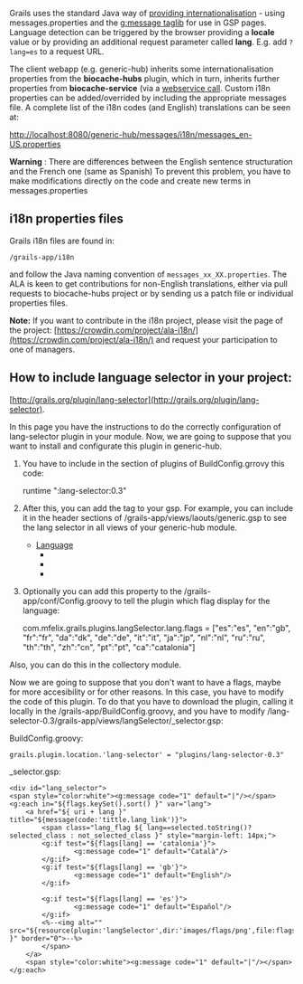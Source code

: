 Grails uses the standard Java way of [providing internationalisation](http://grails.org/doc/latest/guide/i18n.html) - using messages.properties and the [g:message taglib](http://grails.org/doc/latest/ref/Tags/message.html) for use in GSP pages. Language detection can be triggered by the browser providing a **locale** value or by providing an additional request parameter called **lang**. E.g. add `?lang=es` to a request URL.

The client webapp (e.g. generic-hub) inherits some internationalisation properties from the **biocache-hubs** plugin, which in turn, inherits further properties from **biocache-service** (via a [webservice call](biocache.ala.org.au/ws/facets/i18n). Custom i18n properties can be added/overrided by including the appropriate messages file. A complete list of the i18n codes (and English) translations can be seen at: 

[http://localhost:8080/generic-hub/messages/i18n/messages_en-US.properties](http://localhost:8080/generic-hub/messages/i18n/messages_en-US.properties)

__Warning__ : There are differences between the English sentence structuration and the French one (same as Spanish)
To prevent this problem, you have to make modifications directly on the code and create new terms in messages.properties

## i18n properties files
Grails i18n files are found in:

    /grails-app/i18n

and follow the Java naming convention of `messages_xx_XX.properties`. The ALA is keen to get contributions for non-English translations, either via pull requests to biocache-hubs project or by sending us a patch file or individual properties files.

**Note:** If you want to contribute in the i18n project, please visit the page of the project: [https://crowdin.com/project/ala-i18n/](https://crowdin.com/project/ala-i18n/) and request your participation to one of managers.

## How to include language selector in your project:

[http://grails.org/plugin/lang-selector](http://grails.org/plugin/lang-selector).

In this page you have the instructions to do the correctly configuration of lang-selector plugin in your module.
Now, we are going to suppose that you want to install and configurate this plugin in generic-hub.

1) You have to include in the section of plugins of BuildConfig.grrovy this code:

    runtime ":lang-selector:0.3"

 2) After this, you can add the tag to your gsp. For example, you can include it in the header sections of /grails-app/views/laouts/generic.gsp to see the lang selector in all views of your generic-hub module. 

    <ul class="nav pull-right">
       <li class="dropdown">
           <a class="dropdown-toggle" data-toggle="dropdown" href="#">Language<b class="caret"></b></a>
           <ul class="dropdown-menu">
               <li><langs:selector langs="ca"/></li>
               <li><langs:selector langs="en"/></li>
               <li><langs:selector langs="es"/></li>
           </ul>
       </li>
    </ul>

3) Optionally you can add this property to the /grails-app/conf/Config.groovy to tell the plugin which flag display for the language:

    com.mfelix.grails.plugins.langSelector.lang.flags = ["es":"es",
                                                     "en":"gb",
                                                     "fr":"fr",
                                                     "da":"dk",
                                                     "de":"de",
                                                     "it":"it",
                                                     "ja":"jp",
                                                     "nl":"nl",
                                                     "ru":"ru",
                                                     "th":"th",
                                                     "zh":"cn",
                                                     "pt":"pt",
                                                     "ca":"catalonia"]
   
Also, you can do this in the collectory module.

Now we are going to suppose that you don't want to have a flags, maybe for more accesibility or for other reasons. In this case, you have to modify the code of this plugin. To do that you have to download the plugin, calling it locally in the /grails-app/BuildConfig.groovy, and you have to modify /lang-selector-0.3/grails-app/views/langSelector/_selector.gsp:

BuildConfig.groovy:

    grails.plugin.location.'lang-selector' = "plugins/lang-selector-0.3"


_selector.gsp:

    <div id="lang_selector">
    <span style="color:white"><g:message code="1" default="|"/></span>
	<g:each in="${flags.keySet().sort() }" var="lang">
		<a href="${ uri + lang }" title="${message(code:'tittle.lang_link')}">
			<span class="lang_flag ${ lang==selected.toString()? selected_class : not_selected_class }" style="margin-left: 14px;">
			<g:if test="${flags[lang] == 'catalonia'}">
			        <g:message code="1" default="Català"/>
			</g:if>
			<g:if test="${flags[lang] == 'gb'}">
			        <g:message code="1" default="English"/>
			</g:if>

			<g:if test="${flags[lang] == 'es'}">
			        <g:message code="1" default="Español"/>
			</g:if>
			<%--<img alt="" src="${resource(plugin:'langSelector',dir:'images/flags/png',file:flags[lang]+'.png') }" border="0">--%>
			</span>
		</a>
		<span style="color:white"><g:message code="1" default="|"/></span>
	</g:each>
</div>


